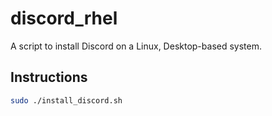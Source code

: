 # discord_rhel
A script to install Discord on a Linux, Desktop-based system.

## Instructions

```bash
sudo ./install_discord.sh
```
